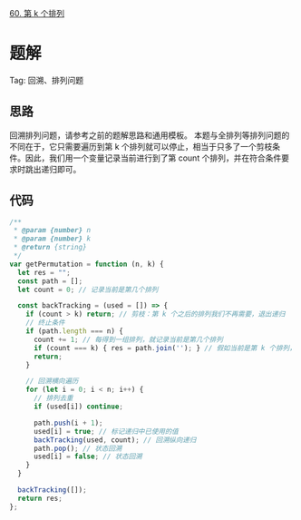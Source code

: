 [60. 第 k 个排列](https://leetcode-cn.com/problems/permutation-sequence/description/)

# 题解
Tag: 回溯、排列问题

## 思路
回溯排列问题，请参考之前的题解思路和通用模板。
本题与全排列等排列问题的不同在于，它只需要遍历到第 k 个排列就可以停止，相当于只多了一个剪枝条件。因此，我们用一个变量记录当前进行到了第 count 个排列，并在符合条件要求时跳出递归即可。

## 代码
```js
/**
 * @param {number} n
 * @param {number} k
 * @return {string}
 */
var getPermutation = function (n, k) {
  let res = "";
  const path = [];
  let count = 0; // 记录当前是第几个排列

  const backTracking = (used = []) => {
    if (count > k) return; // 剪枝：第 k 个之后的排列我们不再需要，退出递归
    // 终止条件
    if (path.length === n) { 
      count += 1; // 每得到一组排列，就记录当前是第几个排列
      if (count === k) { res = path.join(''); } // 假如当前是第 k 个排列，就更新到结果中，并退出递归
      return;
    }

    // 回溯横向遍历
    for (let i = 0; i < n; i++) {
      // 排列去重
      if (used[i]) continue;

      path.push(i + 1);
      used[i] = true; // 标记递归中已使用的值
      backTracking(used, count); // 回溯纵向递归
      path.pop(); // 状态回溯
      used[i] = false; // 状态回溯
    }
  }

  backTracking([]);
  return res;
};
```